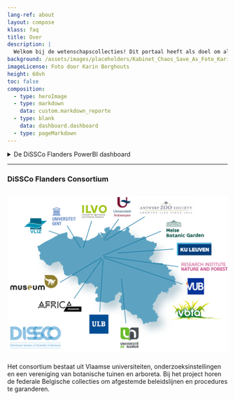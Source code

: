 ```yaml
---
lang-ref: about
layout: compose
klass: faq
title: Over
description: |
  Welkom bij de wetenschapscollecties! Dit portaal heeft als doel om alle gedigitaliseerde collecties gemakkelijk toegankelijk te maken en samenwerking te bevorderen voor onderzoek en innovatie. 
background: /assets/images/placeholders/Kabinet_Chaos_Save_As_Foto_Karin_Borghouts (1).jpg
imageLicense: Foto door Karin Borghouts
height: 60vh
toc: false
composition:
  - type: heroImage
  - type: markdown
    data: custom.markdown_reporte
  - type: blank
    data: dashboard.dashboard
  - type: pageMarkdown
---
```

<details markdown="1">

<summary>
De DiSSCo Flanders PowerBI dashboard
</summary>
  
De DiSSCo Flanders use-case heeft regionale Vlaamse collecties onderzocht door middel van een enquête. Ondek hier de bevindingen van dit onderzoek naar natuurwetenschappelijke collecties en krijg inzicht in de historische en actuele staat van de biodiversiteit. Het gebruik van een PowerBI-dashboard voor de grafische weergave van de collecties verhoogt de zichtbaarheid ervan voor zowel wetenschappers als beleidsmakers. 

</details>

--------

### DiSSCo Flanders Consortium 

![alt text](/assets/images/placeholders/2_01_WEB_2_DiSSCo_1.png)
--

Het consortium bestaat uit Vlaamse universiteiten, onderzoeksinstellingen en een vereniging van botanische tuinen en arboreta. Bij het project horen de federale Belgische collecties om afgestemde beleidslijnen en procedures te garanderen. 
